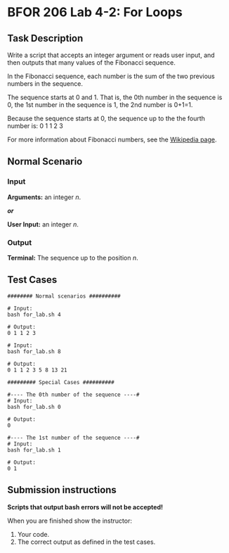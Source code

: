 # BFOR 206 Lab 4-2: For Loops

## Task Description

Write a script that accepts an integer argument or
reads user input, and then outputs that many
values of the Fibonacci sequence.

In the Fibonacci sequence, each number is the sum of
the two previous numbers in the sequence.

The sequence starts at 0 and 1. That is, the 0th
  number in the sequence is 0, the 1st number
  in the sequence is 1, the 2nd number is 0+1=1.

Because the sequence starts at 0,
the sequence up to the the fourth number is:
0 1 1 2 3

For more information about Fibonacci numbers,
see the
[Wikipedia page](https://en.wikipedia.org/wiki/Fibonacci_number).

## Normal Scenario

### Input

**Arguments:** an integer *n*.

***or***

**User Input:** an integer *n*.

### Output

**Terminal:** The sequence up to the position *n*.

## Test Cases

```shell
######## Normal scenarios ##########

# Input:
bash for_lab.sh 4

# Output:
0 1 1 2 3  

# Input:
bash for_lab.sh 8

# Output:
0 1 1 2 3 5 8 13 21

######### Special Cases ##########

#---- The 0th number of the sequence ----#
# Input:
bash for_lab.sh 0

# Output:
0

#---- The 1st number of the sequence ----#
# Input:
bash for_lab.sh 1

# Output:
0 1

```

## Submission instructions

**Scripts that output bash errors will not be accepted!**

When you are finished show the instructor:

1. Your code.
2. The correct output as defined in the test cases.
